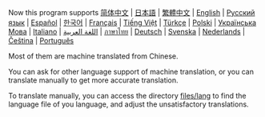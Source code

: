 
Now this program supports [简体中文]() | [日本語](LunaTranslator/files/lang/ja.json) | [繁體中文](LunaTranslator/files/lang/cht.json) | [English](LunaTranslator/files/lang/en.json) | [Русский язык](LunaTranslator/files/lang/ru.json) | [Español](LunaTranslator/files/lang/es.json) | [한국어](LunaTranslator/files/lang/ko.json) | [Français](LunaTranslator/files/lang/fr.json)  | [Tiếng Việt](LunaTranslator/files/lang/vi.json) | [Türkçe](LunaTranslator/files/lang/tr.json) | [Polski](LunaTranslator/files/lang/pl.json) | [Українська Мова](LunaTranslator/files/lang/uk.json) | [Italiano](LunaTranslator/files/lang/it.json) | [اللغة العربية](LunaTranslator/files/lang/ar.json) | [ภาษาไทย](LunaTranslator/files/lang/th.json) | [Deutsch](LunaTranslator/files/lang/de.json) | [Svenska](LunaTranslator/files/lang/sv.json) | [Nederlands](LunaTranslator/files/lang/nl.json) | [Čeština](LunaTranslator/files/lang/cs.json) | [Português](LunaTranslator/files/lang/pt.json)

Most of them are machine translated from Chinese.

You can ask for other language support of machine translation, or you can translate manually to get more accurate translation.

To translate manually, you can access the directory [files/lang](LunaTranslator/files/lang) to find the language file of you language, and adjust the unsatisfactory translations.
